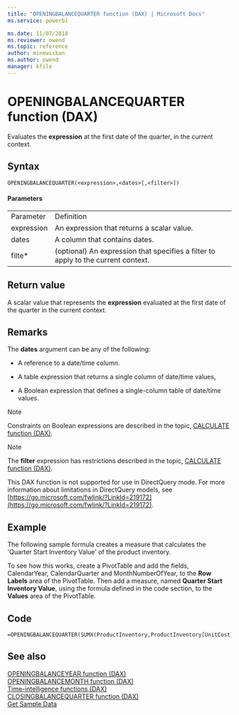 ```yaml
---
title: "OPENINGBALANCEQUARTER function (DAX) | Microsoft Docs"
ms.service: powerbi 

ms.date: 11/07/2018
ms.reviewer: owend
ms.topic: reference
author: minewiskan
ms.author: owend
manager: kfile
---
```

# OPENINGBALANCEQUARTER function (DAX)
Evaluates the **expression** at the first date of the quarter, in the current context.  
  
## Syntax  
  
```dax
OPENINGBALANCEQUARTER(<expression>,<dates>[,<filter>])  
```
  
#### Parameters  
  
|||  
|-|-|  
|Parameter|Definition|  
|expression|An expression that returns a scalar value.|  
|dates|A column that contains dates.|  
|filte*|(optional) An expression that specifies a filter to apply to the current context.|  
  
## Return value  
A scalar value that represents the **expression** evaluated at the first date of the quarter in the current context.  
  
## Remarks  
The **dates** argument can be any of the following:  
  
-   A reference to a date/time column.  
  
-   A table expression that returns a single column of date/time values,  
  
-   A Boolean expression that defines a single-column table of date/time values.  
  
> [!NOTE]  
> Constraints on Boolean expressions are described in the topic, [CALCULATE function &#40;DAX&#41;](calculate-function-dax.md).  
  
> [!NOTE]  
> The **filter** expression has restrictions described in the topic, [CALCULATE function &#40;DAX&#41;](calculate-function-dax.md).  
>   
> This DAX function is not supported for use in DirectQuery mode. For more information about limitations in DirectQuery models, see  [https://go.microsoft.com/fwlink/?LinkId=219172](https://go.microsoft.com/fwlink/?LinkId=219172).  
  
## Example  
The following sample formula creates a measure that calculates the 'Quarter Start Inventory Value' of the product inventory.  
  
To see how this works, create a PivotTable and add the fields, CalendarYear, CalendarQuarter and MonthNumberOfYear, to the **Row Labels** area of the PivotTable. Then add a measure, named **Quarter Start Inventory Value**, using the formula defined in the code section, to the **Values** area of the PivotTable.  
  
## Code  
  
```dax
=OPENINGBALANCEQUARTER(SUMX(ProductInventory,ProductInventory[UnitCost]*ProductInventory[UnitsBalance]),DateTime[DateKey])  
```
  
## See also  
[OPENINGBALANCEYEAR function &#40;DAX&#41;](openingbalanceyear-function-dax.md)  
[OPENINGBALANCEMONTH function &#40;DAX&#41;](openingbalancemonth-function-dax.md)  
[Time-intelligence functions &#40;DAX&#41;](time-intelligence-functions-dax.md)  
[CLOSINGBALANCEQUARTER function &#40;DAX&#41;](closingbalancequarter-function-dax.md)  
[Get Sample Data](https://go.microsoft.com/fwlink/?LinkId=164474)  
  
